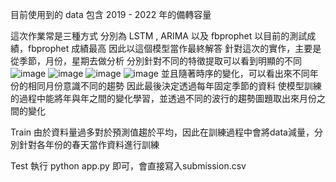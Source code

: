 目前使用到的 data 包含 2019 - 2022 年的備轉容量

這次作業常是三種方式
分別為 LSTM , ARIMA 以及 fbprophet
以目前的測試成績，fbprophet 成績最高
因此以這個模型當作最終解答
針對這次的實作，主要是從季節，月份，星期去做分析
分別針對不同的特徵提取可以看到明顯的不同
![image](https://user-images.githubusercontent.com/41716487/160602422-bf515305-1235-4636-a0bd-47908ea7ed09.png)
![image](https://user-images.githubusercontent.com/41716487/160601977-bd11531e-5624-45bb-8931-2d0526f31e99.png)
![image](https://user-images.githubusercontent.com/41716487/160602021-bbbb9df3-a455-4376-9c78-42e83cbdf37b.png)
![image](https://user-images.githubusercontent.com/41716487/160602045-1b5f304a-84f5-4a06-beed-6d598eec9f62.png)
並且隨著時序的變化，可以看出來不同年份的相同月份意識不同的趨勢
因此最後決定透過每年固定季節的資料
使模型訓練的過程中能將年與年之間的變化學習，並透過不同的波行的趨勢圖題取出來月份之間的變化

Train
由於資料量過多對於預測值趨於平均，因此在訓練過程中會將data減量，分別針對各年份的春天當作資料進行訓練


Test
執行 python app.py 即可，會直接寫入submission.csv

